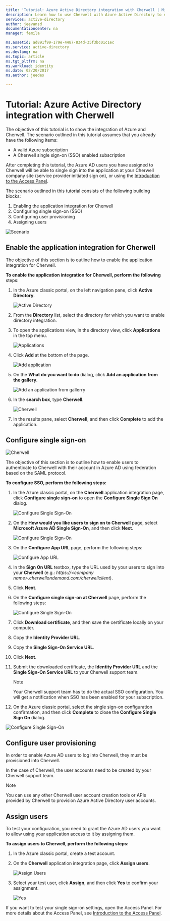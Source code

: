```yaml
---
title: 'Tutorial: Azure Active Directory integration with Cherwell | Microsoft Docs'
description: Learn how to use Cherwell with Azure Active Directory to enable single sign-on, automated provisioning, and more!
services: active-directory
author: jeevansd
documentationcenter: na
manager: femila

ms.assetid: ad891f99-179e-4487-834d-35f3bc01c1ec
ms.service: active-directory
ms.devlang: na
ms.topic: article
ms.tgt_pltfrm: na
ms.workload: identity
ms.date: 02/20/2017
ms.author: jeedes

---
```

# Tutorial: Azure Active Directory integration with Cherwell
The objective of this tutorial is to show the integration of Azure and Cherwell. The scenario outlined in this tutorial assumes that you already have the following items:

* A valid Azure subscription
* A Cherwell single sign-on (SSO) enabled subscription

After completing this tutorial, the Azure AD users you have assigned to Cherwell will be able to single sign into the application at your Cherwell company site (service provider initiated sign on), or using the [Introduction to the Access Panel](active-directory-saas-access-panel-introduction.md).

The scenario outlined in this tutorial consists of the following building blocks:

1. Enabling the application integration for Cherwell
2. Configuring single sign-on (SSO)
3. Configuring user provisioning
4. Assigning users

![Scenario](./media/active-directory-saas-cherwell-tutorial/IC798988.png "Scenario")

## Enable the application integration for Cherwell
The objective of this section is to outline how to enable the application integration for Cherwell.

**To enable the application integration for Cherwell, perform the following**
 steps:
1. In the Azure classic portal, on the left navigation pane, click **Active Directory**.
   
   ![Active Directory](./media/active-directory-saas-cherwell-tutorial/IC700993.png "Active Directory")
2. From the **Directory** list, select the directory for which you want to enable directory integration.
3. To open the applications view, in the directory view, click **Applications** in the top menu.
   
   ![Applications](./media/active-directory-saas-cherwell-tutorial/IC700994.png "Applications")
4. Click **Add** at the bottom of the page.
   
   ![Add application](./media/active-directory-saas-cherwell-tutorial/IC749321.png "Add application")
5. On the **What do you want to do** dialog, click **Add an application from the gallery**.
   
   ![Add an application from gallerry](./media/active-directory-saas-cherwell-tutorial/IC749322.png "Add an application from gallerry")
6. In the **search box**, type **Cherwell**.
   
   ![Cherwell](./media/active-directory-saas-cherwell-tutorial/IC798989.png "Cherwell")
7. In the results pane, select **Cherwell**, and then click **Complete** to add the application.
   
## Configure single sign-on
   ![Cherwell](./media/active-directory-saas-cherwell-tutorial/IC798996.png "Cherwell")

The objective of this section is to outline how to enable users to authenticate to Cherwell with their account in Azure AD using federation based on the SAML protocol.

**To configure SSO, perform the following steps:**

1. In the Azure classic portal, on the **Cherwell** application integration page, click **Configure single sign-on** to open the **Configure Single Sign On** dialog.
   
   ![Configure Single Sign-On](./media/active-directory-saas-cherwell-tutorial/IC798990.png "Configure Single Sign-On")
2. On the **How would you like users to sign on to Cherwell** page, select **Microsoft Azure AD Single Sign-On**, and then click **Next**.
   
   ![Configure Single Sign-On](./media/active-directory-saas-cherwell-tutorial/IC798991.png "Configure Single Sign-On")
3. On the **Configure App URL** page, perform the following steps:
   
   ![Configure App URL](./media/active-directory-saas-cherwell-tutorial/IC798992.png "Configure App URL")
  1. In the **Sign On URL** textbox, type the URL used by your users to sign into your **Cherwell** (e.g.: *https://\<company name\>.cherwellondemand.com/cherwellclient*). 
  2.  Click **Next**.
4. On the **Configure single sign-on at Cherwell** page, perform the following steps:
   
   ![Configure Single Sign-On](./media/active-directory-saas-cherwell-tutorial/IC798993.png "Configure Single Sign-On")
  1.  Click **Download certificate**, and then save the certificate locally on your computer.
  2.  Copy the **Identity Provider URL**.
  3.  Copy the **Single Sign-On Service URL**.
  4.  Click **Next**.
5. Submit the downloaded certificate, the **Identity Provider URL** and the **Single Sign-On Service URL** to your Cherwell support team.
   
   >[!NOTE]
   >Your Cherwell support team has to do the actual SSO configuration. You will get a notification when SSO has been enabled for your subscription.
   > 
6. On the Azure classic portal, select the single sign-on configuration confirmation, and then click **Complete** to close the **Configure Single Sign On** dialog.
   
  ![Configure Single Sign-On](./media/active-directory-saas-cherwell-tutorial/IC798994.png "Configure Single Sign-On")

## Configure user provisioning
In order to enable Azure AD users to log into Cherwell, they must be provisioned into Cherwell.

In the case of Cherwell, the user accounts need to be created by your Cherwell support team.

>[!NOTE]
>You can use any other Cherwell user account creation tools or APIs provided by Cherwell to provision Azure Active Directory user accounts.
>  

## Assign users
To test your configuration, you need to grant the Azure AD users you want to allow using your application access to it by assigning them.

**To assign users to Cherwell, perform the following steps:**

1. In the Azure classic portal, create a test account.
2. On the **Cherwell** application integration page, click **Assign users**.
   
   ![Assign Users](./media/active-directory-saas-cherwell-tutorial/IC798995.png "Assign Users")
3. Select your test user, click **Assign**, and then click **Yes** to confirm your assignment.
   
   ![Yes](./media/active-directory-saas-cherwell-tutorial/IC767830.png "Yes")

If you want to test your single sign-on settings, open the Access Panel. For more details about the Access Panel, see [Introduction to the Access Panel](active-directory-saas-access-panel-introduction.md).

